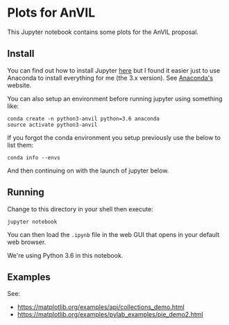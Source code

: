 # Plots for AnVIL

This Jupyter notebook contains some plots for the AnVIL proposal.

## Install

You can find out how to install Jupyter [here](http://jupyter.readthedocs.org/en/latest/install.html) but I found it easier just to use Anaconda to install everything for me (the 3.x version).  See [Anaconda's](https://www.continuum.io/downloads) website.

You can also setup an environment before running jupyter using something like:

    conda create -n python3-anvil python=3.6 anaconda
    source activate python3-anvil

If you forgot the conda environment you setup previously use the below to list them:

    conda info --envs

And then continuing on with the launch of jupyter below.

## Running

Change to this directory in your shell then execute:

    jupyter notebook

You can then load the `.ipynb` file in the web GUI that opens in your default web browser.

We're using Python 3.6 in this notebook.

## Examples

See:

* https://matplotlib.org/examples/api/collections_demo.html
* https://matplotlib.org/examples/pylab_examples/pie_demo2.html
